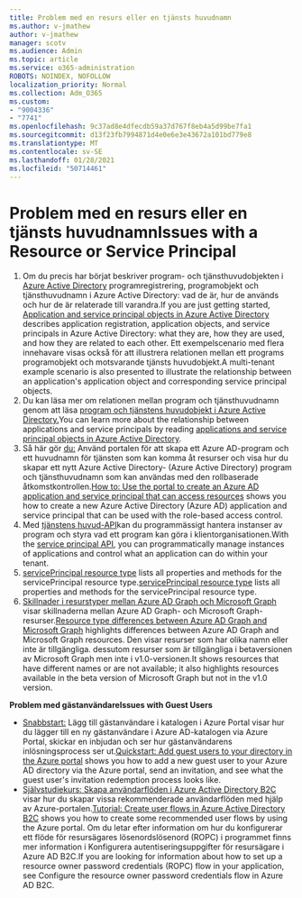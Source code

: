 ```yaml
---
title: Problem med en resurs eller en tjänsts huvudnamn
ms.author: v-jmathew
author: v-jmathew
manager: scotv
ms.audience: Admin
ms.topic: article
ms.service: o365-administration
ROBOTS: NOINDEX, NOFOLLOW
localization_priority: Normal
ms.collection: Adm_O365
ms.custom:
- "9004336"
- "7741"
ms.openlocfilehash: 9c37ad8e4dfecdb59a37d767f8eb4a5d99be7fa1
ms.sourcegitcommit: d13f23fb7994871d4e0e6e3e43672a101bd779e8
ms.translationtype: MT
ms.contentlocale: sv-SE
ms.lasthandoff: 01/28/2021
ms.locfileid: "50714461"
---
```

# <a name="issues-with-a-resource-or-service-principal"></a><span data-ttu-id="3cff8-102">Problem med en resurs eller en tjänsts huvudnamn</span><span class="sxs-lookup"><span data-stu-id="3cff8-102">Issues with a Resource or Service Principal</span></span>

1. <span data-ttu-id="3cff8-103">Om du precis har börjat beskriver program- och tjänsthuvudobjekten i [Azure Active Directory](https://docs.microsoft.com/azure/active-directory/develop/app-objects-and-service-principals) programregistrering, programobjekt och tjänsthuvudnamn i Azure Active Directory: vad de är, hur de används och hur de är relaterade till varandra.</span><span class="sxs-lookup"><span data-stu-id="3cff8-103">If you are just getting started, [Application and service principal objects in Azure Active Directory](https://docs.microsoft.com/azure/active-directory/develop/app-objects-and-service-principals) describes application registration, application objects, and service principals in Azure Active Directory: what they are, how they are used, and how they are related to each other.</span></span> <span data-ttu-id="3cff8-104">Ett exempelscenario med flera innehavare visas också för att illustrera relationen mellan ett programs programobjekt och motsvarande tjänsts huvudobjekt.</span><span class="sxs-lookup"><span data-stu-id="3cff8-104">A multi-tenant example scenario is also presented to illustrate the relationship between an application's application object and corresponding service principal objects.</span></span>
2. <span data-ttu-id="3cff8-105">Du kan läsa mer om relationen mellan program och tjänsthuvudnamn genom att läsa [program och tjänstens huvudobjekt i Azure Active Directory.](https://docs.microsoft.com/azure/active-directory/develop/app-objects-and-service-principals)</span><span class="sxs-lookup"><span data-stu-id="3cff8-105">You can learn more about the relationship between applications and service principals by reading [applications and service principal objects in Azure Active Directory](https://docs.microsoft.com/azure/active-directory/develop/app-objects-and-service-principals).</span></span>
3. <span data-ttu-id="3cff8-106">Så här gör [du:](https://docs.microsoft.com/azure/active-directory/develop/howto-create-service-principal-portal) Använd portalen för att skapa ett Azure AD-program och ett huvudnamn för tjänsten som kan komma åt resurser och visa hur du skapar ett nytt Azure Active Directory- (Azure Active Directory) program och tjänsthuvudnamn som kan användas med den rollbaserade åtkomstkontrollen.</span><span class="sxs-lookup"><span data-stu-id="3cff8-106">[How to: Use the portal to create an Azure AD application and service principal that can access resources](https://docs.microsoft.com/azure/active-directory/develop/howto-create-service-principal-portal) shows you how to create a new Azure Active Directory (Azure AD) application and service principal that can be used with the role-based access control.</span></span>
4. <span data-ttu-id="3cff8-107">Med [tjänstens huvud-API](https://docs.microsoft.com/graph/api/resources/serviceprincipal)kan du programmässigt hantera instanser av program och styra vad ett program kan göra i klientorganisationen.</span><span class="sxs-lookup"><span data-stu-id="3cff8-107">With the [service principal API](https://docs.microsoft.com/graph/api/resources/serviceprincipal), you can programmatically manage instances of applications and control what an application can do within your tenant.</span></span>
5. <span data-ttu-id="3cff8-108">[servicePrincipal resource type](https://docs.microsoft.com/graph/api/resources/serviceprincipal) lists all properties and methods for the servicePrincipal resource type.</span><span class="sxs-lookup"><span data-stu-id="3cff8-108">[servicePrincipal resource type](https://docs.microsoft.com/graph/api/resources/serviceprincipal) lists all properties and methods for the servicePrincipal resource type.</span></span>
6. <span data-ttu-id="3cff8-109">[Skillnader i resurstyper mellan Azure AD Graph och Microsoft Graph](https://docs.microsoft.com/graph/migrate-azure-ad-graph-resource-differences) visar skillnaderna mellan Azure AD Graph- och Microsoft Graph-resurser.</span><span class="sxs-lookup"><span data-stu-id="3cff8-109">[Resource type differences between Azure AD Graph and Microsoft Graph](https://docs.microsoft.com/graph/migrate-azure-ad-graph-resource-differences) highlights differences between Azure AD Graph and Microsoft Graph resources.</span></span> <span data-ttu-id="3cff8-110">Den visar resurser som har olika namn eller inte är tillgängliga. dessutom resurser som är tillgängliga i betaversionen av Microsoft Graph men inte i v1.0-versionen.</span><span class="sxs-lookup"><span data-stu-id="3cff8-110">It shows resources that have different names or are not available; it also highlights resources available in the beta version of Microsoft Graph but not in the v1.0 version.</span></span>

<span data-ttu-id="3cff8-111">**Problem med gästanvändare**</span><span class="sxs-lookup"><span data-stu-id="3cff8-111">**Issues with Guest Users**</span></span>

- <span data-ttu-id="3cff8-112">[Snabbstart:](https://docs.microsoft.com/azure/active-directory/external-identities/b2b-quickstart-add-guest-users-portal#prerequisites) Lägg till gästanvändare i katalogen i Azure Portal visar hur du lägger till en ny gästanvändare i Azure AD-katalogen via Azure Portal, skickar en inbjudan och ser hur gästanvändarens inlösningsprocess ser ut.</span><span class="sxs-lookup"><span data-stu-id="3cff8-112">[Quickstart: Add guest users to your directory in the Azure portal](https://docs.microsoft.com/azure/active-directory/external-identities/b2b-quickstart-add-guest-users-portal#prerequisites) shows you how to add a new guest user to your Azure AD directory via the Azure portal, send an invitation, and see what the guest user's invitation redemption process looks like.</span></span>
- <span data-ttu-id="3cff8-113">[Självstudiekurs: Skapa användarflöden i Azure Active Directory B2C](https://docs.microsoft.com/azure/active-directory-b2c/tutorial-create-user-flows) visar hur du skapar vissa rekommenderade användarflöden med hjälp av Azure-portalen.</span><span class="sxs-lookup"><span data-stu-id="3cff8-113">[Tutorial: Create user flows in Azure Active Directory B2C](https://docs.microsoft.com/azure/active-directory-b2c/tutorial-create-user-flows) shows you how to create some recommended user flows by using the Azure portal.</span></span> <span data-ttu-id="3cff8-114">Om du letar efter information om hur du konfigurerar ett flöde för resursägares lösenordslösenord (ROPC) i programmet finns mer information i Konfigurera autentiseringsuppgifter för resursägare i Azure AD B2C.</span><span class="sxs-lookup"><span data-stu-id="3cff8-114">If you are looking for information about how to set up a resource owner password credentials (ROPC) flow in your application, see Configure the resource owner password credentials flow in Azure AD B2C.</span></span>
